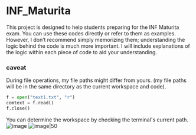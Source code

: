 # INF_Maturita
This project is designed to help students preparing for the INF Maturita exam. You can use these codes directly or refer to them as examples. However, I don’t recommend simply memorizing them; understanding the logic behind the code is much more important. I will include explanations of the logic within each piece of code to aid your understanding.

### caveat
During file operations, my file paths might differ from yours. (my file paths will be in the same directory as the current workspace and code).
```python
f = open("text1.txt", "r") 
comtext = f.read()
f.close()
```
You can determine the workspace by checking the terminal's current path.
![image](https://github.com/user-attachments/assets/73aed23b-6c82-4dbd-8761-fd3c9c29f8b5)
![image|50](https://github.com/user-attachments/assets/9e0da189-b307-4688-99a2-d9766e2fc214)



